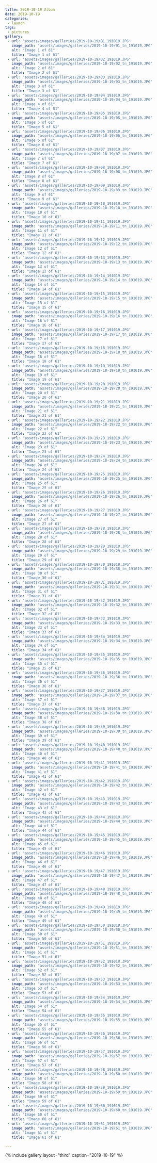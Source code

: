 ```yaml
---
title: 2019-10-19 Album
date: 2019-10-19
categories:
 - launch
tags:
 - pictures
gallery:
 - url: "assets/images/galleries/2019-10-19/01_191019.JPG"
   image_path: "assets/images/galleries/2019-10-19/01_tn_191019.JPG"
   alt: "Image 1 of 61"
   title: "Image 1 of 61"
 - url: "assets/images/galleries/2019-10-19/02_191019.JPG"
   image_path: "assets/images/galleries/2019-10-19/02_tn_191019.JPG"
   alt: "Image 2 of 61"
   title: "Image 2 of 61"
 - url: "assets/images/galleries/2019-10-19/03_191019.JPG"
   image_path: "assets/images/galleries/2019-10-19/03_tn_191019.JPG"
   alt: "Image 3 of 61"
   title: "Image 3 of 61"
 - url: "assets/images/galleries/2019-10-19/04_191019.JPG"
   image_path: "assets/images/galleries/2019-10-19/04_tn_191019.JPG"
   alt: "Image 4 of 61"
   title: "Image 4 of 61"
 - url: "assets/images/galleries/2019-10-19/05_191019.JPG"
   image_path: "assets/images/galleries/2019-10-19/05_tn_191019.JPG"
   alt: "Image 5 of 61"
   title: "Image 5 of 61"
 - url: "assets/images/galleries/2019-10-19/06_191019.JPG"
   image_path: "assets/images/galleries/2019-10-19/06_tn_191019.JPG"
   alt: "Image 6 of 61"
   title: "Image 6 of 61"
 - url: "assets/images/galleries/2019-10-19/07_191019.JPG"
   image_path: "assets/images/galleries/2019-10-19/07_tn_191019.JPG"
   alt: "Image 7 of 61"
   title: "Image 7 of 61"
 - url: "assets/images/galleries/2019-10-19/08_191019.JPG"
   image_path: "assets/images/galleries/2019-10-19/08_tn_191019.JPG"
   alt: "Image 8 of 61"
   title: "Image 8 of 61"
 - url: "assets/images/galleries/2019-10-19/09_191019.JPG"
   image_path: "assets/images/galleries/2019-10-19/09_tn_191019.JPG"
   alt: "Image 9 of 61"
   title: "Image 9 of 61"
 - url: "assets/images/galleries/2019-10-19/10_191019.JPG"
   image_path: "assets/images/galleries/2019-10-19/10_tn_191019.JPG"
   alt: "Image 10 of 61"
   title: "Image 10 of 61"
 - url: "assets/images/galleries/2019-10-19/11_191019.JPG"
   image_path: "assets/images/galleries/2019-10-19/11_tn_191019.JPG"
   alt: "Image 11 of 61"
   title: "Image 11 of 61"
 - url: "assets/images/galleries/2019-10-19/12_191019.JPG"
   image_path: "assets/images/galleries/2019-10-19/12_tn_191019.JPG"
   alt: "Image 12 of 61"
   title: "Image 12 of 61"
 - url: "assets/images/galleries/2019-10-19/13_191019.JPG"
   image_path: "assets/images/galleries/2019-10-19/13_tn_191019.JPG"
   alt: "Image 13 of 61"
   title: "Image 13 of 61"
 - url: "assets/images/galleries/2019-10-19/14_191019.JPG"
   image_path: "assets/images/galleries/2019-10-19/14_tn_191019.JPG"
   alt: "Image 14 of 61"
   title: "Image 14 of 61"
 - url: "assets/images/galleries/2019-10-19/15_191019.JPG"
   image_path: "assets/images/galleries/2019-10-19/15_tn_191019.JPG"
   alt: "Image 15 of 61"
   title: "Image 15 of 61"
 - url: "assets/images/galleries/2019-10-19/16_191019.JPG"
   image_path: "assets/images/galleries/2019-10-19/16_tn_191019.JPG"
   alt: "Image 16 of 61"
   title: "Image 16 of 61"
 - url: "assets/images/galleries/2019-10-19/17_191019.JPG"
   image_path: "assets/images/galleries/2019-10-19/17_tn_191019.JPG"
   alt: "Image 17 of 61"
   title: "Image 17 of 61"
 - url: "assets/images/galleries/2019-10-19/18_191019.JPG"
   image_path: "assets/images/galleries/2019-10-19/18_tn_191019.JPG"
   alt: "Image 18 of 61"
   title: "Image 18 of 61"
 - url: "assets/images/galleries/2019-10-19/19_191019.JPG"
   image_path: "assets/images/galleries/2019-10-19/19_tn_191019.JPG"
   alt: "Image 19 of 61"
   title: "Image 19 of 61"
 - url: "assets/images/galleries/2019-10-19/20_191019.JPG"
   image_path: "assets/images/galleries/2019-10-19/20_tn_191019.JPG"
   alt: "Image 20 of 61"
   title: "Image 20 of 61"
 - url: "assets/images/galleries/2019-10-19/21_191019.JPG"
   image_path: "assets/images/galleries/2019-10-19/21_tn_191019.JPG"
   alt: "Image 21 of 61"
   title: "Image 21 of 61"
 - url: "assets/images/galleries/2019-10-19/22_191019.JPG"
   image_path: "assets/images/galleries/2019-10-19/22_tn_191019.JPG"
   alt: "Image 22 of 61"
   title: "Image 22 of 61"
 - url: "assets/images/galleries/2019-10-19/23_191019.JPG"
   image_path: "assets/images/galleries/2019-10-19/23_tn_191019.JPG"
   alt: "Image 23 of 61"
   title: "Image 23 of 61"
 - url: "assets/images/galleries/2019-10-19/24_191019.JPG"
   image_path: "assets/images/galleries/2019-10-19/24_tn_191019.JPG"
   alt: "Image 24 of 61"
   title: "Image 24 of 61"
 - url: "assets/images/galleries/2019-10-19/25_191019.JPG"
   image_path: "assets/images/galleries/2019-10-19/25_tn_191019.JPG"
   alt: "Image 25 of 61"
   title: "Image 25 of 61"
 - url: "assets/images/galleries/2019-10-19/26_191019.JPG"
   image_path: "assets/images/galleries/2019-10-19/26_tn_191019.JPG"
   alt: "Image 26 of 61"
   title: "Image 26 of 61"
 - url: "assets/images/galleries/2019-10-19/27_191019.JPG"
   image_path: "assets/images/galleries/2019-10-19/27_tn_191019.JPG"
   alt: "Image 27 of 61"
   title: "Image 27 of 61"
 - url: "assets/images/galleries/2019-10-19/28_191019.JPG"
   image_path: "assets/images/galleries/2019-10-19/28_tn_191019.JPG"
   alt: "Image 28 of 61"
   title: "Image 28 of 61"
 - url: "assets/images/galleries/2019-10-19/29_191019.JPG"
   image_path: "assets/images/galleries/2019-10-19/29_tn_191019.JPG"
   alt: "Image 29 of 61"
   title: "Image 29 of 61"
 - url: "assets/images/galleries/2019-10-19/30_191019.JPG"
   image_path: "assets/images/galleries/2019-10-19/30_tn_191019.JPG"
   alt: "Image 30 of 61"
   title: "Image 30 of 61"
 - url: "assets/images/galleries/2019-10-19/31_191019.JPG"
   image_path: "assets/images/galleries/2019-10-19/31_tn_191019.JPG"
   alt: "Image 31 of 61"
   title: "Image 31 of 61"
 - url: "assets/images/galleries/2019-10-19/32_191019.JPG"
   image_path: "assets/images/galleries/2019-10-19/32_tn_191019.JPG"
   alt: "Image 32 of 61"
   title: "Image 32 of 61"
 - url: "assets/images/galleries/2019-10-19/33_191019.JPG"
   image_path: "assets/images/galleries/2019-10-19/33_tn_191019.JPG"
   alt: "Image 33 of 61"
   title: "Image 33 of 61"
 - url: "assets/images/galleries/2019-10-19/34_191019.JPG"
   image_path: "assets/images/galleries/2019-10-19/34_tn_191019.JPG"
   alt: "Image 34 of 61"
   title: "Image 34 of 61"
 - url: "assets/images/galleries/2019-10-19/35_191019.JPG"
   image_path: "assets/images/galleries/2019-10-19/35_tn_191019.JPG"
   alt: "Image 35 of 61"
   title: "Image 35 of 61"
 - url: "assets/images/galleries/2019-10-19/36_191019.JPG"
   image_path: "assets/images/galleries/2019-10-19/36_tn_191019.JPG"
   alt: "Image 36 of 61"
   title: "Image 36 of 61"
 - url: "assets/images/galleries/2019-10-19/37_191019.JPG"
   image_path: "assets/images/galleries/2019-10-19/37_tn_191019.JPG"
   alt: "Image 37 of 61"
   title: "Image 37 of 61"
 - url: "assets/images/galleries/2019-10-19/38_191019.JPG"
   image_path: "assets/images/galleries/2019-10-19/38_tn_191019.JPG"
   alt: "Image 38 of 61"
   title: "Image 38 of 61"
 - url: "assets/images/galleries/2019-10-19/39_191019.JPG"
   image_path: "assets/images/galleries/2019-10-19/39_tn_191019.JPG"
   alt: "Image 39 of 61"
   title: "Image 39 of 61"
 - url: "assets/images/galleries/2019-10-19/40_191019.JPG"
   image_path: "assets/images/galleries/2019-10-19/40_tn_191019.JPG"
   alt: "Image 40 of 61"
   title: "Image 40 of 61"
 - url: "assets/images/galleries/2019-10-19/41_191019.JPG"
   image_path: "assets/images/galleries/2019-10-19/41_tn_191019.JPG"
   alt: "Image 41 of 61"
   title: "Image 41 of 61"
 - url: "assets/images/galleries/2019-10-19/42_191019.JPG"
   image_path: "assets/images/galleries/2019-10-19/42_tn_191019.JPG"
   alt: "Image 42 of 61"
   title: "Image 42 of 61"
 - url: "assets/images/galleries/2019-10-19/43_191019.JPG"
   image_path: "assets/images/galleries/2019-10-19/43_tn_191019.JPG"
   alt: "Image 43 of 61"
   title: "Image 43 of 61"
 - url: "assets/images/galleries/2019-10-19/44_191019.JPG"
   image_path: "assets/images/galleries/2019-10-19/44_tn_191019.JPG"
   alt: "Image 44 of 61"
   title: "Image 44 of 61"
 - url: "assets/images/galleries/2019-10-19/45_191019.JPG"
   image_path: "assets/images/galleries/2019-10-19/45_tn_191019.JPG"
   alt: "Image 45 of 61"
   title: "Image 45 of 61"
 - url: "assets/images/galleries/2019-10-19/46_191019.JPG"
   image_path: "assets/images/galleries/2019-10-19/46_tn_191019.JPG"
   alt: "Image 46 of 61"
   title: "Image 46 of 61"
 - url: "assets/images/galleries/2019-10-19/47_191019.JPG"
   image_path: "assets/images/galleries/2019-10-19/47_tn_191019.JPG"
   alt: "Image 47 of 61"
   title: "Image 47 of 61"
 - url: "assets/images/galleries/2019-10-19/48_191019.JPG"
   image_path: "assets/images/galleries/2019-10-19/48_tn_191019.JPG"
   alt: "Image 48 of 61"
   title: "Image 48 of 61"
 - url: "assets/images/galleries/2019-10-19/49_191019.JPG"
   image_path: "assets/images/galleries/2019-10-19/49_tn_191019.JPG"
   alt: "Image 49 of 61"
   title: "Image 49 of 61"
 - url: "assets/images/galleries/2019-10-19/50_191019.JPG"
   image_path: "assets/images/galleries/2019-10-19/50_tn_191019.JPG"
   alt: "Image 50 of 61"
   title: "Image 50 of 61"
 - url: "assets/images/galleries/2019-10-19/51_191019.JPG"
   image_path: "assets/images/galleries/2019-10-19/51_tn_191019.JPG"
   alt: "Image 51 of 61"
   title: "Image 51 of 61"
 - url: "assets/images/galleries/2019-10-19/52_191019.JPG"
   image_path: "assets/images/galleries/2019-10-19/52_tn_191019.JPG"
   alt: "Image 52 of 61"
   title: "Image 52 of 61"
 - url: "assets/images/galleries/2019-10-19/53_191019.JPG"
   image_path: "assets/images/galleries/2019-10-19/53_tn_191019.JPG"
   alt: "Image 53 of 61"
   title: "Image 53 of 61"
 - url: "assets/images/galleries/2019-10-19/54_191019.JPG"
   image_path: "assets/images/galleries/2019-10-19/54_tn_191019.JPG"
   alt: "Image 54 of 61"
   title: "Image 54 of 61"
 - url: "assets/images/galleries/2019-10-19/55_191019.JPG"
   image_path: "assets/images/galleries/2019-10-19/55_tn_191019.JPG"
   alt: "Image 55 of 61"
   title: "Image 55 of 61"
 - url: "assets/images/galleries/2019-10-19/56_191019.JPG"
   image_path: "assets/images/galleries/2019-10-19/56_tn_191019.JPG"
   alt: "Image 56 of 61"
   title: "Image 56 of 61"
 - url: "assets/images/galleries/2019-10-19/57_191019.JPG"
   image_path: "assets/images/galleries/2019-10-19/57_tn_191019.JPG"
   alt: "Image 57 of 61"
   title: "Image 57 of 61"
 - url: "assets/images/galleries/2019-10-19/58_191019.JPG"
   image_path: "assets/images/galleries/2019-10-19/58_tn_191019.JPG"
   alt: "Image 58 of 61"
   title: "Image 58 of 61"
 - url: "assets/images/galleries/2019-10-19/59_191019.JPG"
   image_path: "assets/images/galleries/2019-10-19/59_tn_191019.JPG"
   alt: "Image 59 of 61"
   title: "Image 59 of 61"
 - url: "assets/images/galleries/2019-10-19/60_191019.JPG"
   image_path: "assets/images/galleries/2019-10-19/60_tn_191019.JPG"
   alt: "Image 60 of 61"
   title: "Image 60 of 61"
 - url: "assets/images/galleries/2019-10-19/61_191019.JPG"
   image_path: "assets/images/galleries/2019-10-19/61_tn_191019.JPG"
   alt: "Image 61 of 61"
   title: "Image 61 of 61"

---
```


{% include gallery layout="third" caption="2019-10-19" %}
